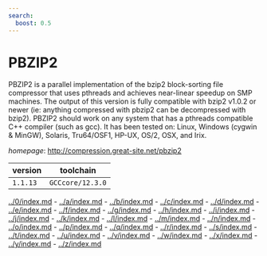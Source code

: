 ```yaml
---
search:
  boost: 0.5
---
```

# PBZIP2

PBZIP2 is a parallel implementation of the bzip2 block-sorting  file compressor that uses pthreads and achieves near-linear speedup on SMP  machines. The output of this version is fully compatible with bzip2 v1.0.2 or  newer (ie: anything compressed with pbzip2 can be decompressed with bzip2).  PBZIP2 should work on any system that has a pthreads compatible C++ compiler   (such as gcc). It has been tested on: Linux, Windows (cygwin & MinGW), Solaris,  Tru64/OSF1, HP-UX, OS/2, OSX, and Irix.

*homepage*: <http://compression.great-site.net/pbzip2>

version | toolchain
--------|----------
``1.1.13`` | ``GCCcore/12.3.0``

[../0/index.md](0) - [../a/index.md](a) - [../b/index.md](b) - [../c/index.md](c) - [../d/index.md](d) - [../e/index.md](e) - [../f/index.md](f) - [../g/index.md](g) - [../h/index.md](h) - [../i/index.md](i) - [../j/index.md](j) - [../k/index.md](k) - [../l/index.md](l) - [../m/index.md](m) - [../n/index.md](n) - [../o/index.md](o) - [../p/index.md](p) - [../q/index.md](q) - [../r/index.md](r) - [../s/index.md](s) - [../t/index.md](t) - [../u/index.md](u) - [../v/index.md](v) - [../w/index.md](w) - [../x/index.md](x) - [../y/index.md](y) - [../z/index.md](z)

